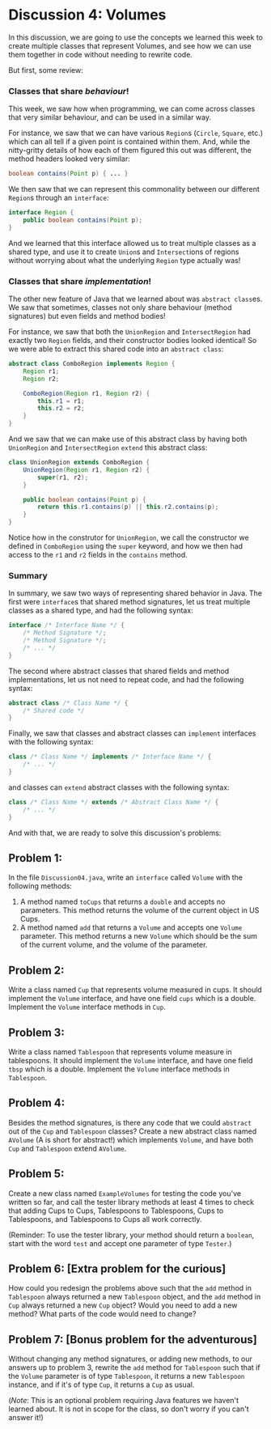 # Discussion 4: Volumes
In this discussion, we are going to use the concepts we learned this week to create multiple classes that represent Volumes, and see how we can use them together in code without needing to rewrite code.

But first, some review:

### Classes that share _behaviour_!

This week, we saw how when programming, we can come across classes that very similar behaviour, and can be used in a similar way.

For instance, we saw that we can have various `Region`s (`Circle`, `Square`, etc.) which can all tell if a given point is contained within them. And, while the nitty-gritty details of how each of them figured this out was different, the method headers looked very similar:

```java
boolean contains(Point p) { ... }
```

We then saw that we can represent this commonality between our different `Region`s through an `interface`:

```java
interface Region {
    public boolean contains(Point p);
}
```

And we learned that this interface allowed us to treat multiple classes as a shared type, and use it to create `Union`s and `Intersect`ions of regions without worrying about what the underlying `Region` type actually was!

### Classes that share _implementation_!

The other new feature of Java that we learned about was `abstract class`es. We saw that sometimes, classes not only share behaviour (method signatures) but even fields and method bodies!

For instance, we saw that both the `UnionRegion` and `IntersectRegion` had exactly two `Region` fields, and their constructor bodies looked identical! So we were able to extract this shared code into an `abstract class`:

```java
abstract class ComboRegion implements Region {
    Region r1;
    Region r2;

    ComboRegion(Region r1, Region r2) {
        this.r1 = r1;
        this.r2 = r2;
    }
}
```

And we saw that we can make use of this abstract class by having both `UnionRegion` and `IntersectRegion` `extend` this abstract class:

```java
class UnionRegion extends ComboRegion {
    UnionRegion(Region r1, Region r2) {
        super(r1, r2);
    }

    public boolean contains(Point p) {         
        return this.r1.contains(p) || this.r2.contains(p);
    }
}
```

Notice how in the construtor for `UnionRegion`, we call the constructor we defined in `ComboRegion` using the `super` keyword, and how we then had access to the `r1` and `r2` fields in the `contains` method.

### Summary
In summary, we saw two ways of representing shared behavior in Java. The first were `interface`s that shared method signatures, let us treat multiple classes as a shared type, and had the following syntax:

```java
interface /* Interface Name */ {
    /* Method Signature */;
    /* Method Signature */;
    /* ... */
}
```

The second where abstract classes that shared fields and method implementations, let us not need to repeat code, and had the following syntax:

```java
abstract class /* Class Name */ {
    /* Shared code */
}
```

Finally, we saw that classes and abstract classes can `implement` interfaces with the following syntax:

```java
class /* Class Name */ implements /* Interface Name */ { 
    /* ... */
}
```

and classes can `extend` abstract classes with the following syntax:

```java
class /* Class Name */ extends /* Abstract Class Name */ { 
    /* ... */
}
```

And with that, we are ready to solve this discussion's problems:

## Problem 1:
In the file `Discussion04.java`, write an `interface` called `Volume` with the following methods:

1. A method named `toCups` that returns a `double` and accepts no parameters. 
   This method returns the volume of the current object in US Cups.
2. A method named `add` that returns a `Volume` and accepts one `Volume` parameter.
   This method returns a new `Volume` which should be the sum of the current volume, and the volume of the parameter.

## Problem 2:
Write a class named `Cup` that represents volume measured in cups. It should implement the `Volume` interface, and have one field `cups` which is a double. Implement the `Volume` interface methods in `Cup`. 

## Problem 3:
Write a class named `Tablespoon` that represents volume measure in tablespoons. It should implement the `Volume` interface, and have one field `tbsp` which is a double. Implement the `Volume` interface methods in `Tablespoon`.

## Problem 4:
Besides the method signatures, is there any code that we could `abstract` out of the `Cup` and `Tablespoon` classes? Create a new abstract class named `AVolume` (A is short for abstract!) which implements `Volume`, and have both `Cup` and `Tablespoon` extend `AVolume`.

## Problem 5:
Create a new class named `ExampleVolumes` for testing the code you've written so far, and call the tester library methods at least 4 times to check that adding Cups to Cups, Tablespoons to Tablespoons, Cups to Tablespoons, and Tablespoons to Cups all work correctly.

(Reminder: To use the tester library, your method should return a `boolean`, start with the word `test` and accept one parameter of type `Tester`.)

## Problem 6: [Extra problem for the curious]
How could you redesign the problems above such that the `add` method in `Tablespoon` always returned a new `Tablespoon` object, and the `add` method in `Cup` always returned a new `Cup` object? Would you need to add a new method? What parts of the code would need to change?

## Problem 7: [Bonus problem for the adventurous]
Without changing any method signatures, or adding new methods, to our answers up to problem 3, rewrite the `add` method for `Tablespoon` such that if the `Volume` parameter is of type `Tablespoon`, it returns a new `Tablespoon` instance, and if it's of type `Cup`, it returns a `Cup` as usual.

(*Note*: This is an optional problem requiring Java features we haven't learned about. It is not in scope for the class, so don't worry if you can't answer it!)